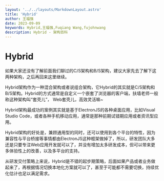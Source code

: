 ```yaml
---
layout: '../../layouts/MarkdownLayout.astro'
title: 'Hybrid'
author: 王福强
date: 2023-09-09
keywords: Hybrid,王福强,Fuqiang Wang,fujohnwang
description: Hybrid - 架构百科
---
```


# Hybrid

如果大家还没有了解前面我们聊过的C/S架构和B/S架构，建议大家先去了解下这两种架构，之后再回来这里继续。

Hybrid架构作为一种混合架构或者说组合架构，它Hybrid的其实就是C/S架构和B/S架构。Hybrid的方式通常是自定义一个嵌套了浏览器的客户端，扶墙老师一般称这种架构叫“套壳儿”， Web套壳儿，高效灵活嘛~

Hybrid架构最成功的案例其实就是基于ElectronJS的各种桌面应用，比如Visual Studio Code，或者各种手机移动应用，通常是那种前期试错期应用或者资讯型应用。

Hybrid架构的好处是，兼顾通用型的同时，还可以使用到各个平台的特性，因为兼容性与平台桥接等事情都由ElectronJS这种框架做掉了，所以，研发团队大多还是只要专注Web应用开发就可以了，并没有增加太多研发成本，但可以带来更多体验性上的改善，以及多平台的支持。

从研发交付策略上来说，Hybrid是不错的起步期策略，后面如果产品或者业务做起来了，再根据情况切换本地化方案就可以了，甚至于可能都不需要切换，持续优化估计也足以满足需求。

